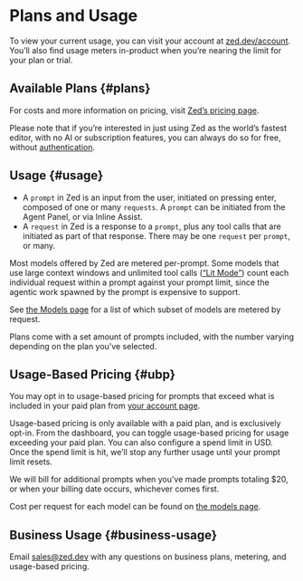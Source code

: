 # Plans and Usage

To view your current usage, you can visit your account at [zed.dev/account](https://zed.dev/account).
You’ll also find usage meters in-product when you’re nearing the limit for your plan or trial.

## Available Plans {#plans}

For costs and more information on pricing, visit [Zed’s pricing page](https://zed.dev/pricing).

Please note that if you’re interested in just using Zed as the world’s fastest editor, with no AI or subscription features, you can always do so for free, without [authentication](../accounts.md).

## Usage {#usage}

- A `prompt` in Zed is an input from the user, initiated on pressing enter, composed of one or many `requests`. A `prompt` can be initiated from the Agent Panel, or via Inline Assist.
- A `request` in Zed is a response to a `prompt`, plus any tool calls that are initiated as part of that response. There may be one `request` per `prompt`, or many.

Most models offered by Zed are metered per-prompt.
Some models that use large context windows and unlimited tool calls ([“Lit Mode”](./models.md#lit-mode)) count each individual request within a prompt against your prompt limit, since the agentic work spawned by the prompt is expensive to support.

See [the Models page](./models.md) for a list of which subset of models are metered by request.

Plans come with a set amount of prompts included, with the number varying depending on the plan you’ve selected.

## Usage-Based Pricing {#ubp}

You may opt in to usage-based pricing for prompts that exceed what is included in your paid plan from [your account page](https://zed.dev/account).

Usage-based pricing is only available with a paid plan, and is exclusively opt-in.
From the dashboard, you can toggle usage-based pricing for usage exceeding your paid plan.
You can also configure a spend limit in USD.
Once the spend limit is hit, we’ll stop any further usage until your prompt limit resets.

We will bill for additional prompts when you’ve made prompts totaling $20, or when your billing date occurs, whichever comes first.

Cost per request for each model can be found on [the models page](./models.md).

## Business Usage {#business-usage}

Email [sales@zed.dev](mailto:sales@zed.dev) with any questions on business plans, metering, and usage-based pricing.
